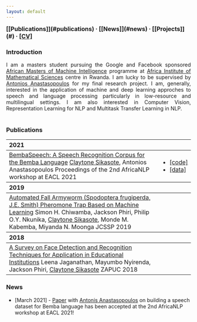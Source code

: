 ```yaml
---
layout: default
---
```


<span style="font-weight: bold; font-size: 16px;">
  [[Publications]](#publications) · [[News]](#news) · [[Projects]](#) · <a href="/assets/pdf/Sikasote_CV.pdf" target="_blank">[CV]</a>
</span>

### Introduction

<div style="text-align: justify"> I am a masters student pursuing the Google and Facebook sponsored <a href="https://www.aimsammi.org">African Masters of Machine Intelligence</a> programme at <a href="https://aims.ac.rw/">Africa Institute of Mathematical Sciences</a> centre in Rwanda. I am lucky to be supervised by <a href="https://cs.gmu.edu/~antonis/author/antonios-anastasopoulos/">Antonios Anastasopoulos</a> for my final research project. I am, generally, interested in the application of machine and deep learning approches to speech and language processing particularly in low-resource and multilingual settings. I am also interested in Computer Vision, Representation Learning for NLP and Multitask Transfer Learning in NLP.</div><br>

### Publications

<table>
  <thead>
    <tr>
      <th style="text-align: left">2021</th>
      <th style="text-align: left"></th>
    </tr>
  </thead>
  <tbody>
    <tr>
      <td>
        <a target="_blank" href="https://arxiv.org/pdf/2102.04889.pdf">BembaSpeech: A Speech Recognition Corpus for the Bemba Language</a>
        <paper>
          <authors><u>Claytone Sikasote</u>, Antonios Anastasopoulos</authors>
        <venue>Proceedings of the 2nd AfricaNLP workshop at EACL 2021</venue>
        </paper>
      </td>
      <td>
        <ul>
          <li><a target="_blank" href="https://github.com/csikasote/BembaASR">[code]</a></li>
          <li><a target="_blank" href="https://github.com/csikasote/BembaSpeech">[data]</a></li>
        </ul>
      </td>
    </tr>
  </tbody>
    <thead>
    <tr>
      <th style="text-align: left">2019</th>
      <th style="text-align: left"></th>
    </tr>
  </thead>
  <tbody>
    <tr>
      <td>
        <a target="_blank" href="https://thescipub.com/pdf/jcssp.2019.1759.1779.pdf">Automated Fall Armyworm (Spodoptera frugiperda, J.E. Smith) Pheromone Trap Based on Machine Learning</a>
        <paper>
          <authors>Simon H. Chiwamba, Jackson Phiri, Philip O.Y. Nkunika, <u>Claytone Sikasote</u>, Monde M. Kabemba, Miyanda N. Moonga </authors>
        <venue>JCSSP 2019</venue>
        </paper>
      </td>
      <td>
      </td>
    </tr>
  </tbody>
  <thead>
    <tr>
      <th style="text-align: left">2018</th>
      <th style="text-align: left"></th>
    </tr>
  </thead>
  <tbody>
    <tr>
      <td>
        <a target="_blank" href="https://www.researchgate.net/profile/Leena-Jaganathan/publication/329417179_A_Survey_on_Face_Detection_and_Recognition_Techniques_for_Application_in_Educational_Institutions/links/5c07b97ca6fdcc315f9e2d2f/A-Survey-on-Face-Detection-and-Recognition-Techniques-for-Application-in-Educational-Institutions.pdf">A Survey on Face Detection and Recognition Techniques for Application in Educational Institutions</a>
        <paper>
          <authors>Leena Jaganathan, Mayumbo Nyirenda, Jackson Phiri, <u>Claytone Sikasote</u></authors>
        <venue>ZAPUC 2018</venue>
        </paper>
      </td>
      <td>
      </td>
    </tr>
  </tbody>
</table>

### News

- [March 2021] - [Paper](https://arxiv.org/pdf/2102.04889.pdf) with [Antonis Anastasopoulos](https://cs.gmu.edu/~antonis/author/antonios-anastasopoulos/) on building a speech dataset for Bemba language has been accepted at the 2nd AfricaNLP workshop at EACL 2021!
